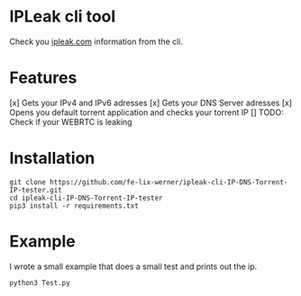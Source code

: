 # IPLeak cli tool

Check you [ipleak.com](https://ipleak.com) information from the cli.

# Features

[x] Gets your IPv4 and IPv6 adresses
[x] Gets your DNS Server adresses
[x] Opens you default torrent application and checks your torrent IP
[] TODO: Check if your WEBRTC is leaking

# Installation

```
git clone https://github.com/fe-lix-werner/ipleak-cli-IP-DNS-Torrent-IP-tester.git
cd ipleak-cli-IP-DNS-Torrent-IP-tester
pip3 install -r requirements.txt
```

# Example

I wrote a small example that does a small test and prints out the ip.

```
python3 Test.py
```
